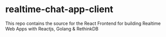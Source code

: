# realtime-chat-app-client
This repo contains the source for the React Frontend for building Realtime Web Apps with Reactjs, Golang &amp; RethinkDB
